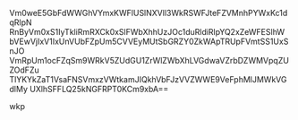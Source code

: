 Vm0weE5GbFdWWGhVYmxKWFlUSlNXVll3WkRSWFJteFZVMnhPYWxKc1dqRlpN
RnByVm0xS1IyTkliRmRXCk0xSlFWbXhhUzJOc1duRldiRlpYQ2xZeWFESlhW
bVEwVjIxV1IxUnVUbFZpUm5CVVEyMUtSbGRZY0ZkWApTRUpFVmtSS1UxSnJO
VmRpUm1ocFZqSm9WRkV5ZUdGU1ZrWlZWbXhLVGdwaVZrbDZWMVpqZUZOdFZu
TlYKYkZaT1VsaFNSVmxzVWtkamJIQkhVbFJzVVZWWE9VeFphMlJMWkVGdlMy
UXlhSFFLQ25kNGFRPT0KCm9xbA==

wkp